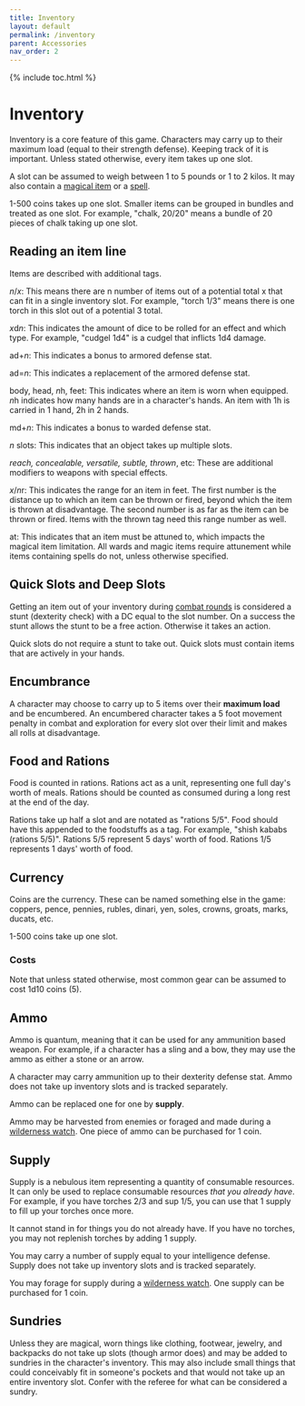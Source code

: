 ```yaml
---
title: Inventory
layout: default
permalink: /inventory
parent: Accessories
nav_order: 2
---
```

{% include toc.html %}

# Inventory

Inventory is a core feature of this game. Characters may carry up to their maximum load (equal to their strength defense). Keeping track of it is important. Unless stated otherwise, every item takes up one slot. 

A slot can be assumed to weigh between 1 to 5 pounds or 1 to 2 kilos. It may also contain a [magical item](magicalitems.md) or a [spell](d100spells.md).

1-500 coins takes up one slot. Smaller items can be grouped in bundles and treated as one slot. For example, "chalk, 20/20" means a bundle of 20 pieces of chalk taking up one slot. 

## Reading an item line
Items are described with additional tags. 

*n*/*x*: This means there are n number of items out of a potential total x that can fit in a single inventory slot. For example, "torch 1/3" means there is one torch in this slot out of a potential 3 total. 

*x*d*n*: This indicates the amount of dice to be rolled for an effect and which type. For example, "cudgel 1d4" is a cudgel that inflicts 1d4 damage. 

ad+*n*: This indicates a bonus to armored defense stat. 

ad=*n*: This indicates a replacement of the armored defense stat.

body, head, *n*h, feet: This indicates where an item is worn when equipped. *n*h indicates how many hands are in a character's hands. An item with 1h is carried in 1 hand, 2h in 2 hands.

md+*n*: This indicates a bonus to warded defense stat.

*n* slots: This indicates that an object takes up multiple slots.

*reach, concealable, versatile, subtle, thrown*, etc: These are additional modifiers to weapons with special effects. 

*x*/*n*r: This indicates the range for an item in feet. The first number is the distance up to which an item can be thrown or fired, beyond which the item is thrown at disadvantage. The second number is as far as the item can be thrown or fired. Items with the thrown tag need this range number as well. 

at: This indicates that an item must be attuned to, which impacts the magical item limitation. All wards and magic items require attunement while items containing spells do not, unless otherwise specified.

## Quick Slots and Deep Slots
Getting an item out of your inventory during [combat rounds](combatround.md) is considered a stunt (dexterity check) with a DC equal to the slot number. On a success the stunt allows the stunt to be a free action. Otherwise it takes an action. 

Quick slots do not require a stunt to take out. Quick slots must contain items that are actively in your hands. 

## Encumbrance

A character may choose to carry up to 5 items over their **maximum load** and be encumbered. An encumbered character takes a 5 foot movement penalty in combat and exploration for every slot over their limit and makes all rolls at disadvantage. 

## Food and Rations
Food is counted in rations. Rations act as a unit, representing one full day's worth of meals. Rations should be counted as consumed during a long rest at the end of the day. 

Rations take up half a slot and are notated as "rations 5/5". Food should have this appended to the foodstuffs as a tag. For example, "shish kababs (rations 5/5)". Rations 5/5 represent 5 days' worth of food. Rations 1/5 represents 1 days' worth of food.

## Currency
Coins are the currency. These can be named something else in the game: coppers, pence, pennies, rubles, dinari, yen, soles, crowns, groats, marks, ducats, etc.

1-500 coins take up one slot. 

### Costs
Note that unless stated otherwise, most common gear can be assumed to cost 1d10 coins (5).

## Ammo 

Ammo is quantum, meaning that it can be used for any ammunition based weapon. For example, if a character has a sling and a bow, they may use the ammo as either a stone or an arrow.

A character may carry ammunition up to their dexterity defense stat. Ammo does not take up inventory slots and is tracked separately. 

Ammo can be replaced one for one by **supply**.

Ammo may be harvested from enemies or foraged and made during a [wilderness watch](wildernesswatch.md). One piece of ammo can be purchased for 1 coin.

## Supply

Supply is a nebulous item representing a quantity of consumable resources. It can only be used to replace consumable resources *that you already have*. For example, if you have torches 2/3 and sup 1/5, you can use that 1 supply to fill up your torches once more. 

It  cannot stand in for things you do not already have. If you have no torches, you may not replenish torches by adding 1 supply. 

You may carry a number of supply equal to your intelligence defense. Supply does not take up inventory slots and is tracked separately. 

You may forage for supply during a [wilderness watch](wildernesswatch.md). One supply can be purchased for 1 coin. 


## Sundries

Unless they are magical, worn things like clothing, footwear, jewelry, and backpacks do not take up slots (though armor does) and may be added to sundries in the character's inventory. This may also include small things that could conceivably fit in someone's pockets and that would not take up an entire inventory slot. Confer with the referee for what can be considered a sundry. 
